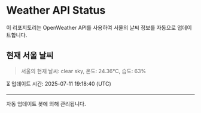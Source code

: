 
# Weather API Status

이 리포지토리는 OpenWeather API를 사용하여 서울의 날씨 정보를 자동으로 업데이트합니다.

## 현재 서울 날씨
> 서울의 현재 날씨: clear sky, 온도: 24.36°C, 습도: 63%

⏳ 업데이트 시간: 2025-07-11 19:18:40 (UTC)

---
자동 업데이트 봇에 의해 관리됩니다.
